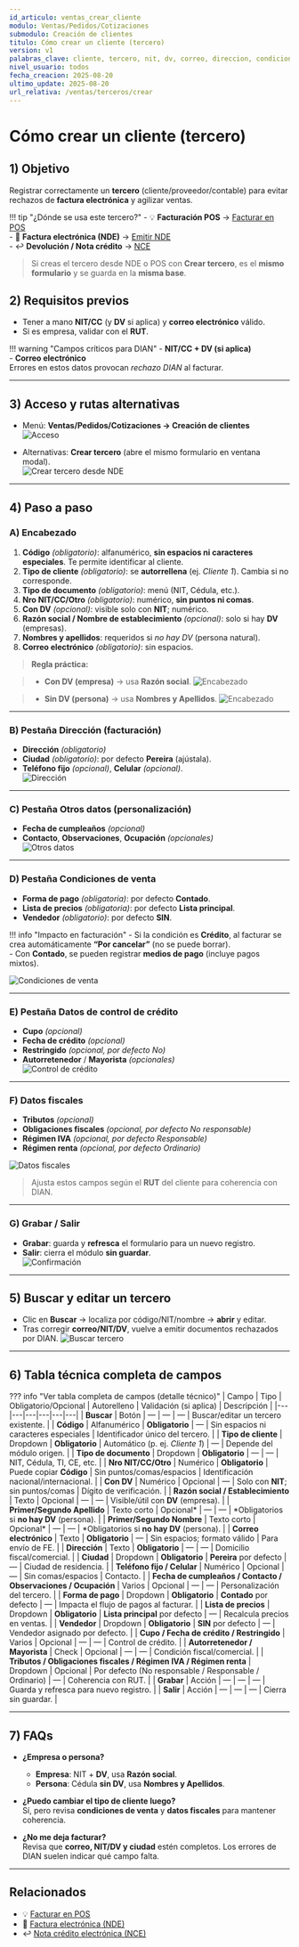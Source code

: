 ```yaml
---
id_articulo: ventas_crear_cliente
modulo: Ventas/Pedidos/Cotizaciones
submodulo: Creación de clientes
titulo: Cómo crear un cliente (tercero)
version: v1
palabras_clave: cliente, tercero, nit, dv, correo, direccion, condiciones de venta
nivel_usuario: todos
fecha_creacion: 2025-08-20
ultimo_update: 2025-08-20
url_relativa: /ventas/terceros/crear
---
```


# Cómo crear un cliente (tercero)

## 1) Objetivo
Registrar correctamente un **tercero** (cliente/proveedor/contable) para evitar rechazos de **factura electrónica** y agilizar ventas.

!!! tip "¿Dónde se usa este tercero?"
    - 💡 **Facturación POS** → [Facturar en POS](./factura-pos.md)  
    - 📨 **Factura electrónica (NDE)** → [Emitir NDE](./factura-nde.md)  
    - ↩️ **Devolución / Nota crédito** → [NCE](./nota-credito-nce.md)

> Si creas el tercero desde NDE o POS con **Crear tercero**, es el **mismo formulario** y se guarda en la **misma base**.

## 2) Requisitos previos
- Tener a mano **NIT/CC** (y **DV** si aplica) y **correo electrónico** válido.
- Si es empresa, validar con el **RUT**.

!!! warning "Campos críticos para DIAN"
    - **NIT/CC + DV (si aplica)**  
    - **Correo electrónico**  
    Errores en estos datos provocan *rechazo DIAN* al facturar.

---

## 3) Acceso y rutas alternativas

- Menú: **Ventas/Pedidos/Cotizaciones → Creación de clientes**  
  ![Acceso](../../../assets/img/clientes/01-menu-creacion-cliente.png)

- Alternativas: **Crear tercero** (abre el mismo formulario en ventana modal).  
  ![Crear tercero desde NDE](../../../assets/img/clientes/10-acceso-creacion-ventana.png)

---

## 4) Paso a paso

### A) Encabezado
1. **Código** *(obligatorio)*: alfanumérico, **sin espacios ni caracteres especiales**. Te permite identificar al cliente.  
2. **Tipo de cliente** *(obligatorio)*: se **autorrellena** (ej. *Cliente 1*). Cambia si no corresponde.  
3. **Tipo de documento** *(obligatorio)*: menú (NIT, Cédula, etc.).  
4. **Nro NIT/CC/Otro** *(obligatorio)*: numérico, **sin puntos ni comas**.  
5. **Con DV** *(opcional)*: visible solo con **NIT**; numérico.  
6. **Razón social / Nombre de establecimiento** *(opcional)*: solo si hay **DV** (empresas).  
7. **Nombres y apellidos**: requeridos si *no hay DV* (persona natural).  
8. **Correo electrónico** *(obligatorio)*: sin espacios.  

> **Regla práctica:** 

> - **Con DV (empresa)** → usa **Razón social**.
   ![Encabezado](../../../assets/img/clientes/02-encabezado-sin-DV.png)

> - **Sin DV (persona)** → usa **Nombres y Apellidos**.
   ![Encabezado](../../../assets/img/clientes/03-encabezado-con-DV.png)

---

### B) Pestaña **Dirección** (facturación)
- **Dirección** *(obligatorio)*  
- **Ciudad** *(obligatorio)*: por defecto **Pereira** (ajústala).  
- **Teléfono fijo** *(opcional)*, **Celular** *(opcional)*.  
![Dirección](../../../assets/img/clientes/04-tab-direccion.png)

---

### C) Pestaña **Otros datos** (personalización)
- **Fecha de cumpleaños** *(opcional)*  
- **Contacto**, **Observaciones**, **Ocupación** *(opcionales)*  
![Otros datos](../../../assets/img/clientes/05-tab-otros-datos.png)

---

### D) Pestaña **Condiciones de venta**
- **Forma de pago** *(obligatoria)*: por defecto **Contado**.  
- **Lista de precios** *(obligatoria)*: por defecto **Lista principal**.  
- **Vendedor** *(obligatorio)*: por defecto **SIN**.  

!!! info "Impacto en facturación"
    - Si la condición es **Crédito**, al facturar se crea automáticamente **“Por cancelar”** (no se puede borrar).  
    - Con **Contado**, se pueden registrar **medios de pago** (incluye pagos mixtos).

![Condiciones de venta](../../../assets/img/clientes/06-tab-condicion-venta.png)

---

### E) Pestaña **Datos de control de crédito**
- **Cupo** *(opcional)*  
- **Fecha de crédito** *(opcional)*  
- **Restringido** *(opcional, por defecto No)*  
- **Autorretenedor** / **Mayorista** *(opcionales)*  
![Control de crédito](../../../assets/img/clientes/07-tab-credito.png)

---

### F) **Datos fiscales**
- **Tributos** *(opcional)*  
- **Obligaciones fiscales** *(opcional, por defecto No responsable)*  
- **Régimen IVA** *(opcional, por defecto Responsable)*  
- **Régimen renta** *(opcional, por defecto Ordinario)*  

![Datos fiscales](../../../assets/img/clientes/08-tab-fiscales.png)

> Ajusta estos campos según el **RUT** del cliente para coherencia con DIAN.

---

### G) Grabar / Salir
- **Grabar**: guarda y **refresca** el formulario para un nuevo registro.  
- **Salir**: cierra el módulo **sin guardar**.  
![Confirmación](../../../assets/img/clientes/09-tercero-creado.png)

---

## 5) Buscar y editar un tercero
- Clic en **Buscar** → localiza por código/NIT/nombre → **abrir** y editar.  
- Tras corregir **correo/NIT/DV**, vuelve a emitir documentos rechazados por DIAN.
![Buscar tercero](../../../assets/img/clientes/11-buscar-tercero.png)

---

## 6) Tabla técnica completa de campos

??? info "Ver tabla completa de campos (detalle técnico)"
    | Campo | Tipo | Obligatorio/Opcional | Autorelleno | Validación (si aplica) | Descripción |
    |---|---|---|---|---|---|
    | **Buscar** | Botón | — | — | — | Buscar/editar un tercero existente. |
    | **Código** | Alfanumérico | **Obligatorio** | — | Sin espacios ni caracteres especiales | Identificador único del tercero. |
    | **Tipo de cliente** | Dropdown | **Obligatorio** | Automático (p. ej. *Cliente 1*) | — | Depende del módulo origen. |
    | **Tipo de documento** | Dropdown | **Obligatorio** | — | — | NIT, Cédula, TI, CE, etc. |
    | **Nro NIT/CC/Otro** | Numérico | **Obligatorio** | Puede copiar **Código** | Sin puntos/comas/espacios | Identificación nacional/internacional. |
    | **Con DV** | Numérico | Opcional | — | Solo con **NIT**; sin puntos/comas | Dígito de verificación. |
    | **Razón social / Establecimiento** | Texto | Opcional | — | — | Visible/útil con **DV** (empresa). |
    | **Primer/Segundo Apellido** | Texto corto | Opcional\* | — | — | \*Obligatorios si **no hay DV** (persona). |
    | **Primer/Segundo Nombre** | Texto corto | Opcional\* | — | — | \*Obligatorios si **no hay DV** (persona). |
    | **Correo electrónico** | Texto | **Obligatorio** | — | Sin espacios; formato válido | Para envío de FE. |
    | **Dirección** | Texto | **Obligatorio** | — | — | Domicilio fiscal/comercial. |
    | **Ciudad** | Dropdown | **Obligatorio** | **Pereira** por defecto | — | Ciudad de residencia. |
    | **Teléfono fijo / Celular** | Numérico | Opcional | — | Sin comas/espacios | Contacto. |
    | **Fecha de cumpleaños / Contacto / Observaciones / Ocupación** | Varios | Opcional | — | — | Personalización del tercero. |
    | **Forma de pago** | Dropdown | **Obligatorio** | **Contado** por defecto | — | Impacta el flujo de pagos al facturar. |
    | **Lista de precios** | Dropdown | **Obligatorio** | **Lista principal** por defecto | — | Recalcula precios en ventas. |
    | **Vendedor** | Dropdown | **Obligatorio** | **SIN** por defecto | — | Vendedor asignado por defecto. |
    | **Cupo / Fecha de crédito / Restringido** | Varios | Opcional | — | — | Control de crédito. |
    | **Autorretenedor / Mayorista** | Check | Opcional | — | — | Condición fiscal/comercial. |
    | **Tributos / Obligaciones fiscales / Régimen IVA / Régimen renta** | Dropdown | Opcional | Por defecto (No responsable / Responsable / Ordinario) | — | Coherencia con RUT. |
    | **Grabar** | Acción | — | — | — | Guarda y refresca para nuevo registro. |
    | **Salir** | Acción | — | — | — | Cierra sin guardar. |

---

## 7) FAQs
- **¿Empresa o persona?**  
  - **Empresa**: NIT + **DV**, usa **Razón social**.  
  - **Persona**: Cédula **sin DV**, usa **Nombres y Apellidos**.

- **¿Puedo cambiar el tipo de cliente luego?**  
  Sí, pero revisa **condiciones de venta** y **datos fiscales** para mantener coherencia.

- **¿No me deja facturar?**  
  Revisa que **correo, NIT/DV y ciudad** estén completos. Los errores de DIAN suelen indicar qué campo falta.

---

## Relacionados
- 💡 [Facturar en POS](./factura-pos.md)
- 📨 [Factura electrónica (NDE)](./factura-nde.md)
- ↩️ [Nota crédito electrónica (NCE)](./nota-credito-nce.md)
